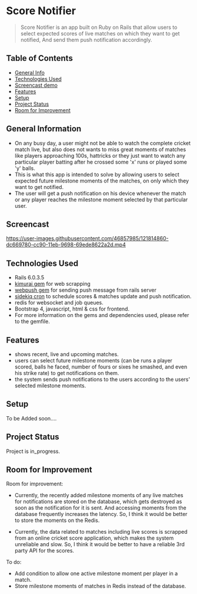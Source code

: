 # Score Notifier
> Score Notifier is an app built on Ruby on Rails that allow users to select expected scores of live matches on which they want to get notified, And send them push notification accordingly.

## Table of Contents
* [General Info](#general-information)
* [Technologies Used](#technologies-used)
* [Screencast demo](#screencast)
* [Features](#features)
* [Setup](#setup)
* [Project Status](#project-status)
* [Room for Improvement](#room-for-improvement)


## General Information
- On any busy day, a user might not be able to watch the complete cricket match live, but also does not wants to miss great moments of matches like players approaching 100s, hattricks or they just want to watch any particular player batting after he crossed some 'x' runs or played some 'y' balls.
- This is what this app is intended to solve by allowing users to select expected future milestone moments of the matches, on only which they want to get notified.
- The user will get a push notification on his device whenever the match or any player reaches the milestone moment selected by that particular user.


## Screencast

https://user-images.githubusercontent.com/46857985/121814860-dc669780-cc90-11eb-9698-69ede8622a2d.mp4




## Technologies Used
- Rails 6.0.3.5
- [kimurai gem](https://github.com/vifreefly/kimuraframework) for web scrapping
- [webpush gem](https://github.com/zaru/webpush) for sending push message from rails server
- [sidekiq cron](https://github.com/ondrejbartas/sidekiq-cron) to schedule scores & matches update and push notification.
- redis for websocket and job queues.
- Bootstrap 4, javascript, html & css for frontend.
- For more information on the gems and dependencies used, please refer to the gemfile.


## Features
- shows recent, live and upcoming matches.
- users can select future milestone moments (can be runs a player scored, balls he faced, number of fours or sixes he smashed, and even his strike rate) to get notifications on them.
- the system sends push notifications to the users according to the users' selected milestone moments.


## Setup
To be Added soon....


## Project Status
Project is in_progress.


## Room for Improvement

Room for improvement:
- Currently, the recently added milestone moments of any live matches for notifications are stored on the database, which gets destroyed as soon as the notification for it is sent.  And accessing moments from the database frequently increases the latency. So, I think it would be better to store the moments on the Redis.

- Currently, the data related to matches including live scores is scrapped from an online cricket score application, which makes the system unreliable and slow. So, I think it would be better to have a reliable 3rd party API for the scores.

To do:
- Add condition to allow one active milestone moment per player in a match.
- Store milestone moments of matches in Redis instead of the database.
